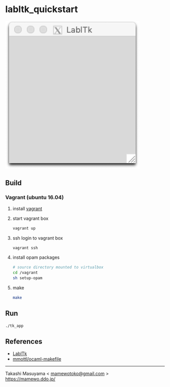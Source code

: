 labltk_quickstart
==================

![screenshot](doc/tk_screenshot.png)

Build
-------

### Vagrant (ubuntu 16.04)

1. install [vagrant](https://www.vagrantup.com/downloads.html)
2. start vagrant box

    ```bash
    vagrant up
    ```

3. ssh login to vagrant box

    ```bash
    vagrant ssh
    ```

4. install opam packages

    ```bash
    # source directory mounted to virtualbox
    cd /vagrant
    sh setup-opam
    ```

4. make

    ```bash
    make
    ```

Run
----

```bash
./tk_app
```

References
----------

* [LablTk](http://labltk.forge.ocamlcore.org/)
* [mmottl/ocaml-makefile](https://github.com/mmottl/ocaml-makefile)

----
Takashi Masuyama < mamewotoko@gmail.com >  
https://mamewo.ddo.jp/
